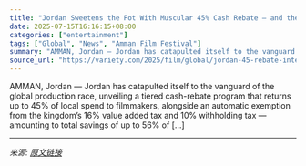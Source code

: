 ```yaml
---
title: "Jordan Sweetens the Pot With Muscular 45% Cash Rebate – and the Royals Are on Set to Prove It"
date: 2025-07-15T16:16:15+08:00
categories: ["entertainment"]
tags: ["Global", "News", "Amman Film Festival"]
summary: "AMMAN, Jordan — Jordan has catapulted itself to the vanguard of the global production race, unveiling a tiered cash-rebate program that returns up to 45% of local spend to filmmakers, alongside an aut"
source_url: "https://variety.com/2025/film/global/jordan-45-rebate-international-productions-1236460883/"
---
```


AMMAN, Jordan — Jordan has catapulted itself to the vanguard of the global production race, unveiling a tiered cash-rebate program that returns up to 45% of local spend to filmmakers, alongside an automatic exemption from the kingdom’s 16% value added tax and 10% withholding tax — amounting to total savings of up to 56% of [&#8230;]

---

*来源: [原文链接](https://variety.com/2025/film/global/jordan-45-rebate-international-productions-1236460883/)*
